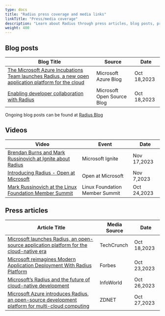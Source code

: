 ```yaml
---
type: docs
title: "Radius press coverage and media links"
linkTitle: "Press/media coverage"
description: "Learn about Radius through press articles, blog posts, presentation and other coverage of Radius"
weight: 400
---
```


## Blog posts

| Blog Title | Source | Date |
| ---------- | ------ | ---- |
|[The Microsoft Azure Incubations Team launches Radius, a new open application platform for the cloud](https://azure.microsoft.com/en-us/blog/the-microsoft-azure-incubations-team-launches-radius-a-new-open-application-platform-for-the-cloud/)|Microsoft Azure Blog|Oct 18,2023|
|[Enabling developer collaboration with Radius](https://cloudblogs.microsoft.com/opensource/2023/10/18/enabling-developer-collaboration-with-radius/)|Microsoft Open Source Blog|Oct 18,2023|

Ongoing blog posts can be found at [Radius Blog](https://blog.radapp.io)

## Videos

| Video | Event | Date |
| ----- | ----- | ---- |
|[ Brendan Burns and Mark Russinovich at Ignite about Radius](https://www.youtube.com/watch?v=gaG77PiYv5w&ab_channel=MicrosoftIgnite)| Microsoft Ignite | Nov 17,2023 |
|[Introducing Radius - Open at Microsoft ](https://www.youtube.com/watch?v=mT_NWFnYn0A)| Open at Microsoft | Nov 7,2023 |
|[Mark Russinovich at the Linux Foundation Member Summit](https://aka.ms/radius-lfms)|Linux Foundation Member Summit | Oct 24,2023 |



## Press articles

| Article Title | Media Source | Date |
| ------------- | ------------ | ---- |
|[ Microsoft launches Radius, an open-source application platform for the cloud-native era](https://techcrunch.com/2023/10/18/microsoft-launches-radius-an-open-source-application-platform-for-the-cloud/)| TechCrunch | Oct 18,2023 |
|[Microsoft reimagines Modern Application Deployment With Radius Platform](https://www.forbes.com/sites/janakirammsv/2023/10/23/microsoft-reimagines-modern-application-deployment-with-radius-platform/?sh=6a78a37c76d7)| Forbes | Oct 23,2023 |
|[Microsoft’s Radius and the future of cloud-native development](https://www.infoworld.com/article/3709448/microsofts-radius-and-the-future-of-cloud-native-development.html)| InfoWorld | Oct 26,2023 |
|[Microsoft Azure introduces Radius, an open-source development platform for multi-cloud computing](https://www.zdnet.com/article/microsoft-azure-introduces-radius-an-open-source-development-platform-for-multi-cloud-computing/)| ZDNET | Oct 27,2023 |
